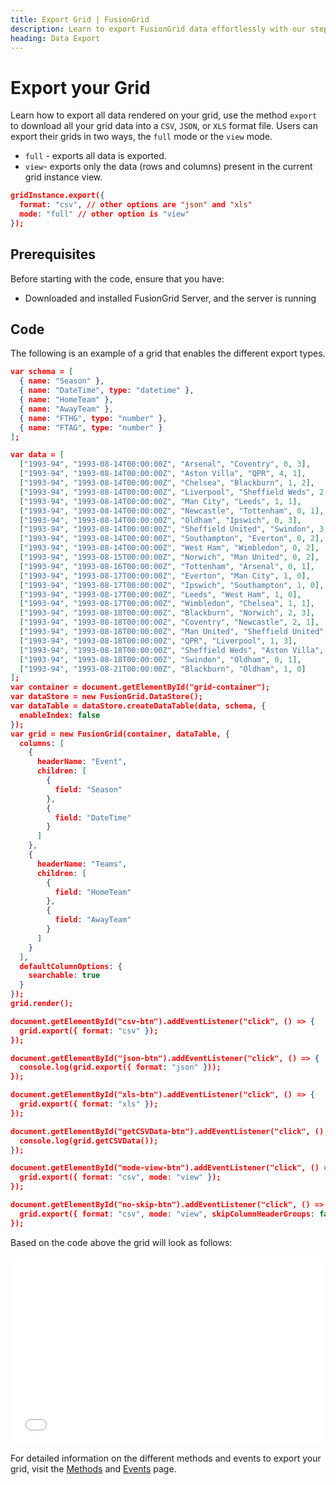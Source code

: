 ```yaml
---
title: Export Grid | FusionGrid
description: Learn to export FusionGrid data effortlessly with our step-by-step tutorial. Enhance your data visualization skills. Start exporting your grid data now!
heading: Data Export
---
```

# Export your Grid
Learn how to export all data rendered on your grid, use the method `export` to download all your grid data into a `CSV`, `JSON`, or `XLS` format file. 
Users can export their grids in two ways, the `full` mode or the `view` mode. 

* `full` - exports all data is exported.
* `view`- exports only the data (rows and columns) present in the current grid instance view. 

```json
gridInstance.export({
  format: "csv", // other options are "json" and "xls"
  mode: "full" // other option is "view"
});
```
## Prerequisites
Before starting with the code, ensure that you have:

- Downloaded and installed FusionGrid Server, and the server is running

## Code
The following is an example of a grid that enables the different export types.
```json
var schema = [
  { name: "Season" },
  { name: "DateTime", type: "datetime" },
  { name: "HomeTeam" },
  { name: "AwayTeam" },
  { name: "FTHG", type: "number" },
  { name: "FTAG", type: "number" }
];

var data = [
  ["1993-94", "1993-08-14T00:00:00Z", "Arsenal", "Coventry", 0, 3],
  ["1993-94", "1993-08-14T00:00:00Z", "Aston Villa", "QPR", 4, 1],
  ["1993-94", "1993-08-14T00:00:00Z", "Chelsea", "Blackburn", 1, 2],
  ["1993-94", "1993-08-14T00:00:00Z", "Liverpool", "Sheffield Weds", 2, 0],
  ["1993-94", "1993-08-14T00:00:00Z", "Man City", "Leeds", 1, 1],
  ["1993-94", "1993-08-14T00:00:00Z", "Newcastle", "Tottenham", 0, 1],
  ["1993-94", "1993-08-14T00:00:00Z", "Oldham", "Ipswich", 0, 3],
  ["1993-94", "1993-08-14T00:00:00Z", "Sheffield United", "Swindon", 3, 1],
  ["1993-94", "1993-08-14T00:00:00Z", "Southampton", "Everton", 0, 2],
  ["1993-94", "1993-08-14T00:00:00Z", "West Ham", "Wimbledon", 0, 2],
  ["1993-94", "1993-08-15T00:00:00Z", "Norwich", "Man United", 0, 2],
  ["1993-94", "1993-08-16T00:00:00Z", "Tottenham", "Arsenal", 0, 1],
  ["1993-94", "1993-08-17T00:00:00Z", "Everton", "Man City", 1, 0],
  ["1993-94", "1993-08-17T00:00:00Z", "Ipswich", "Southampton", 1, 0],
  ["1993-94", "1993-08-17T00:00:00Z", "Leeds", "West Ham", 1, 0],
  ["1993-94", "1993-08-17T00:00:00Z", "Wimbledon", "Chelsea", 1, 1],
  ["1993-94", "1993-08-18T00:00:00Z", "Blackburn", "Norwich", 2, 3],
  ["1993-94", "1993-08-18T00:00:00Z", "Coventry", "Newcastle", 2, 1],
  ["1993-94", "1993-08-18T00:00:00Z", "Man United", "Sheffield United", 3, 0],
  ["1993-94", "1993-08-18T00:00:00Z", "QPR", "Liverpool", 1, 3],
  ["1993-94", "1993-08-18T00:00:00Z", "Sheffield Weds", "Aston Villa", 0, 0],
  ["1993-94", "1993-08-18T00:00:00Z", "Swindon", "Oldham", 0, 1],
  ["1993-94", "1993-08-21T00:00:00Z", "Blackburn", "Oldham", 1, 0]
];
var container = document.getElementById("grid-container");
var dataStore = new FusionGrid.DataStore();
var dataTable = dataStore.createDataTable(data, schema, {
  enableIndex: false
});
var grid = new FusionGrid(container, dataTable, {
  columns: [
    {
      headerName: "Event",
      children: [
        {
          field: "Season"
        },
        {
          field: "DateTime"
        }
      ]
    },
    {
      headerName: "Teams",
      children: [
        {
          field: "HomeTeam"
        },
        {
          field: "AwayTeam"
        }
      ]
    }
  ],
  defaultColumnOptions: {
    searchable: true
  }
});
grid.render();

document.getElementById("csv-btn").addEventListener("click", () => {
  grid.export({ format: "csv" });
});

document.getElementById("json-btn").addEventListener("click", () => {
  console.log(grid.export({ format: "json" }));
});

document.getElementById("xls-btn").addEventListener("click", () => {
  grid.export({ format: "xls" });
});

document.getElementById("getCSVData-btn").addEventListener("click", () => {
  console.log(grid.getCSVData());
});

document.getElementById("mode-view-btn").addEventListener("click", () => {
  grid.export({ format: "csv", mode: "view" });
});

document.getElementById("no-skip-btn").addEventListener("click", () => {
  grid.export({ format: "csv", mode: "view", skipColumnHeaderGroups: false });
});
```

Based on the code above the grid will look as follows:
<iframe width="100%" height="300" src="//jsfiddle.net/fusioncharts/yes496qj/1/embedded/result/" allowfullscreen="allowfullscreen" allowpaymentrequest frameborder="0"></iframe>

For detailed information on the different methods and events to export your grid, visit the [Methods](/fusiongrid/API_References/fusiongrid-methods) and [Events](/fusiongrid/API_References/FusionGrid_Events) page.
